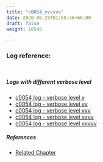 ```yaml
---
title: "c0054_vvvvvv"
date: 2020-06-25T01:55:46+66:00
draft: false
weight: 10545

---
```


### Log reference: <no value>

```
    
```

##### Logs with different verbose level
* [c0054 log - verbose level v](../../logs/c0054_v)
* [c0054 log - verbose level vv](../../logs/c0054_vv)
* [c0054 log - verbose level vvv](../../logs/c0054_vvv)
* [c0054 log - verbose level vvvv](../../logs/c0054_vvvv)
* [c0054 log - verbose level vvvvv](../../logs/c0054_vvvvv)

##### References
* [Related Chapter](../../flow-controll/c0054)
